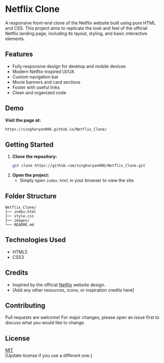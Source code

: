 # Netflix Clone

A responsive front-end clone of the Netflix website built using pure HTML and CSS. This project aims to replicate the look and feel of the official Netflix landing page, including its layout, styling, and basic interactive elements.

## Features

- Fully responsive design for desktop and mobile devices
- Modern Netflix-inspired UI/UX
- Custom navigation bar
- Movie banners and card sections
- Footer with useful links
- Clean and organized code

## Demo

**Visit the page at:**
```bash
https://singharyan006.github.io/Netflix_Clone/
```

## Getting Started

1. **Clone the repository:**
   ```bash
   git clone https://github.com/singharyan006/Netflix_Clone.git
   ```
2. **Open the project:**
   - Simply open `index.html` in your browser to view the site.

## Folder Structure

```
Netflix_Clone/
├── index.html
├── style.css
├── images/
└── README.md
```

## Technologies Used

- HTML5
- CSS3

## Credits

- Inspired by the official [Netflix](https://www.netflix.com/) website design.
- [Add any other resources, icons, or inspiration credits here]

## Contributing

Pull requests are welcome! For major changes, please open an issue first to discuss what you would like to change.

## License

[MIT](LICENSE)  
[Update license if you use a different one.]
